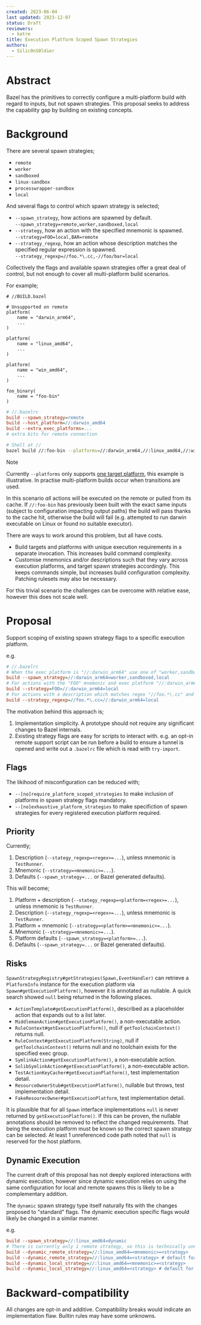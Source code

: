 ```yaml
---
created: 2023-06-04
last updated: 2023-12-07
status: Draft
reviewers:
  - katre
title: Execution Platform Scoped Spawn Strategies
authors:
  - Silic0nS0ldier
---
```


# Abstract

Bazel has the primitives to correctly configure a multi-platform build with regard to inputs, but not spawn strategies. This proposal seeks to address the capability gap by building on existing concepts.

# Background

There are several spawn strategies;
- `remote`
- `worker`
- `sandboxed`
- `linux-sandbox`
- `processwrapper-sandbox`
- `local`

And several flags to control which spawn strategy is selected;
- `--spawn_strategy`, how actions are spawned by default.<br/>
  `--spawn_strategy=remote,worker,sandboxed,local`
- `--strategy`, how an action with the specified mnemonic is spawned.<br/>
  `--strategy=FOO=local,BAR=remote`
- `--strategy_regexp`, how an action whose description matches the specified regular expression is spawned.<br/>
  `--strategy_regexp=//foo.*\.cc,-//foo/bar=local`

Collectively the flags and available spawn strategies offer a great deal of control, but not enough to cover all multi-platform build scenarios.

For example;

```starlark
# //BUILD.bazel

# Unsupported on remote
platform(
    name = "darwin_arm64",
    ...
)

platform(
    name = "linux_amd64",
    ...
)

platform(
    name = "win_amd64",
    ...
)

foo_binary(
    name = "foo-bin"
)

```

```ini
# //.bazelrc
build --spawn_strategy=remote
build --host_platform=//:darwin_amd64
build --extra_exec_platforms=...
# extra bits for remote connection
```

```sh
# Shell at //
bazel build //:foo-bin --platforms=//:darwin_arm64,//:linux_amd64,//:win_amd64
```

> [!NOTE]
> Currently `--platforms` only supports [one target platform](https://github.com/bazelbuild/bazel/issues/19807), this example is illustrative.
> In practise multi-platform builds occur when transitions are used.

In this scenario _all_ actions will be executed on the remote or pulled from its cache. If `//:foo-bin` has previously been built with the exact same inputs (subject to configuration impacting output paths) the build will pass thanks to the cache hit, otherwise the build will fail (e.g. attempted to run darwin executable on Linux or found no suitable executor).

There are ways to work around this problem, but all have costs.
- Build targets and platforms with unique execution requirements in a separate invocation.
  This increases build command complexity.
- Customise mnemonics and/or descriptions such that they vary across execution platforms, and target spawn strategies accordingly.
  This keeps commands simple, but increases build configuration complexity. Patching rulesets may also be necessary.

For this trivial scenario the challenges can be overcome with relative ease, however this does not scale well.

# Proposal

Support scoping of existing spawn strategy flags to a specific execution platform.

e.g.

```ini
# //.bazelrc
# When the exec platform is "//:darwin_arm64" use one of "worker,sandboxed,local" by default
build --spawn_strategy=//:darwin_arm64=worker,sandboxed,local
# For actions with the "FOO" mnemonic and exec platform "//:darwin_arm64" use "local"
build --strategy=FOO=//:darwin_arm64=local
# For actions with a description which matches regex "//foo.*\.cc" and exec platform "//:darwin_arm64" use "local"
build --strategy_regexp=//foo.*\.cc=//:darwin_arm64=local
```

The motivation behind this approach is;
1. Implementation simplicity. A prototype should not require any significant changes to Bazel internals.
2. Existing strategy flags are easy for scripts to interact with. e.g. an opt-in remote support script can be run before a build to ensure a tunnel is opened and write out a `.bazelrc` file which is read with `try-import`.

## Flags

The likihood of misconfiguration can be reduced with;
- `--[no]require_platform_scoped_strategies` to make inclusion of platforms in spawn strategy flags mandatory.
- `--[no]exhaustive_platform_strategies` to make specifiction of spawn strategies for every registered execution platform required.

## Priority

Currently;
1. Description (`--stategy_regexp=<regex>=...`), unless mnemonic is `TestRunner`.
2. Mnemonic (`--strategy=<mnemonic>=...`).
3. Defaults (`--spawn_strategy=...` or Bazel generated defaults).

This will become;
1. Platform + description (`--stategy_regexp=<platform=<regex>=...`), unless mnemonic is `TestRunner`.
2. Description (`--stategy_regexp=<regex>=...`), unless mnemonic is `TestRunner`.
3. Platform + mnemonic (`--strategy=<platform>=<mnemonic>=...`).
4. Mnemonic (`--strategy=<mnemonic>=...`).
5. Platform defaults (`--spawn_strategy=<platform>=...`).
6. Defaults (`--spawn_strategy=...` or Bazel generated defaults).

## Risks

`SpawnStrategyRegistry#getStrategies(Spawn,EventHandler)` can retrieve a `PlatformInfo` instance for the execution platform via `Spawn#getExecutionPlatform()`, however it is annotated as nullable. A quick search showed `null` being returned in the following places.
- `ActionTemplate#getExecutionPlatform()`, described as a placeholder action that expands out to a list later.
- `MiddlemanAction#getExecutionPlatform()`, a non-executable action.
- `RuleContext#getExecutionPlatform()`, null if `getToolchainContext()` returns null.
- `RuleContext#getExecutionPlatform(String)`, null if `getToolchainContext()` returns null and no toolchain exists for the specified exec group.
- `SymlinkAction#getExecutionPlatform()`, a non-executable action.
- `SolibSymlinkAction#getExecutionPlatform()`, a non-executable action.
- `TestActionKeyCacher#getExecutionPlatform()`, test implementation detail.
- `ResourceOwnerStub#getExecutionPlatform()`, nullable but throws, test implementation detail.
- `FakeResourecOwner#getExecutionPlatform`, test implementation detail.

It is plausible that for all `Spawn` interface implementations `null` is never returned by `getExecutionPlatform()`. If this can be proven, the nullable annotations should be removed to reflect the changed requirements. That being the execution platform must be known so the correct spawn strategy can be selected. At least 1 unreferenced code path noted that `null` is reserved for the host platform.

## Dynamic Execution

The current draft of this proposal has not deeply explored interactions with dynamic execution, however since dynamic execution relies on using the same configuration for local and remote spawns this is likely to be a complementary addition.

The `dynamic` spawn strategy type itself naturally fits with the changes proposed to "standard" flags. The dynamic execution specific flags would likely be changed in a similar manner.

e.g.

```ini
build --spawn_strategy=//:linux_amd64=dynamic
# There is currently only 1 remote strategy, so this is technically unnecessary
build --dynamic_remote_strategy=//:linux_amd64=<mnemonic>=<strategy>
build --dynamic_remote_strategy=//:linux_amd64=<strategy> # default for exec platform
build --dynamic_local_strategy=//:linux_amd64=<mnemonic>=<strategy>
build --dynamic_local_strategy=//:linux_amd64=<strategy> # default for exec platform
```

# Backward-compatibility

All changes are opt-in and additive. Compatibility breaks would indicate an implementation flaw. Builtin rules may have some unknowns.
